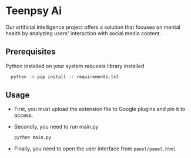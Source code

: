 # Teenpsy Ai
Our artificial intelligence project offers a solution that focuses on mental health by analyzing users' interaction with social media content.


## Prerequisites

Python installed on your system
requests library installed 
```bash
  python -m pip install -r requirements.txt

```


## Usage

* First, you must upload the extension file to Google plugins and pin it to access.

* Secondly, you need to run main.py
  ```bash
  python main.py
  ```

* Finally, you need to open the user interface from `panel/panel.html`
  
